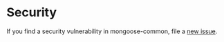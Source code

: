 # Security

If you find a security vulnerability in mongoose-common, file a [new issue](https://github.com/lykmapipo/mongoose-common/issues).
